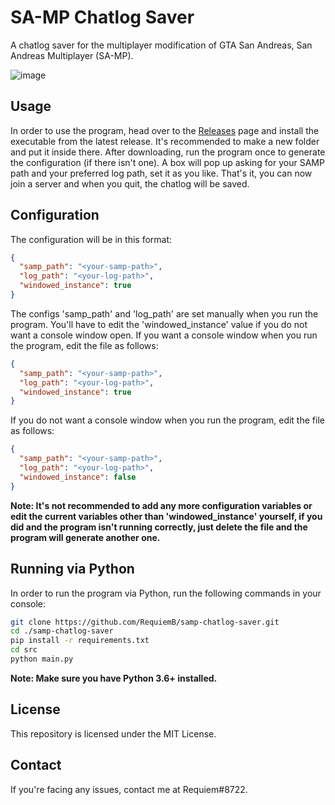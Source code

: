 # SA-MP Chatlog Saver

A chatlog saver for the multiplayer modification of GTA San Andreas, San Andreas Multiplayer (SA-MP).

![image](https://img.shields.io/badge/Python-3.8-blue.svg)

## Usage
  
In order to use the program, head over to the [Releases](https://github.com/RequiemB/samp-chatlog-saver/releases/tag/v1.0.0) page and install the executable from the latest release. It's recommended to make a new folder and put it inside there. After downloading, run the program once to generate the configuration (if there isn't one). A box will pop up asking for your SAMP path and your preferred log path, set it as you like. That's it, you can now join a server and when you quit, the chatlog will be saved.

## Configuration 

The configuration will be in this format:
```json
{
  "samp_path": "<your-samp-path>",
  "log_path": "<your-log-path>",
  "windowed_instance": true
}
```

The configs 'samp_path' and 'log_path' are set manually when you run the program. You'll have to edit the 'windowed_instance' value if you do not want a console window open. 
If you want a console window when you run the program, edit the file as follows: 
```json
{
  "samp_path": "<your-samp-path>",
  "log_path": "<your-log-path>",
  "windowed_instance": true
}
```

If you do not want a console window when you run the program, edit the file as follows:
```json
{
  "samp_path": "<your-samp-path>",
  "log_path": "<your-log-path>",
  "windowed_instance": false
}
```
**Note: It's not recommended to add any more configuration variables or edit the current variables other than 'windowed_instance' yourself, if you did and the program isn't running correctly, just delete the file and the program will generate another one.**

## Running via Python

In order to run the program via Python, run the following commands in your console:

```sh
git clone https://github.com/RequiemB/samp-chatlog-saver.git
cd ./samp-chatlog-saver
pip install -r requirements.txt
cd src
python main.py
```

**Note: Make sure you have Python 3.6+ installed.**

## License

This repository is licensed under the MIT License.

## Contact

If you're facing any issues, contact me at Requiem#8722.
